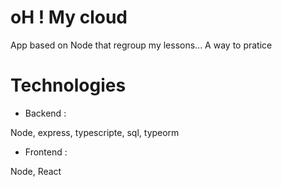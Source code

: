 # oH ! My cloud

App based on Node that regroup my lessons...
A way to pratice

# Technologies

- Backend : 

Node, express, typescripte, sql, typeorm

- Frontend : 

Node, React